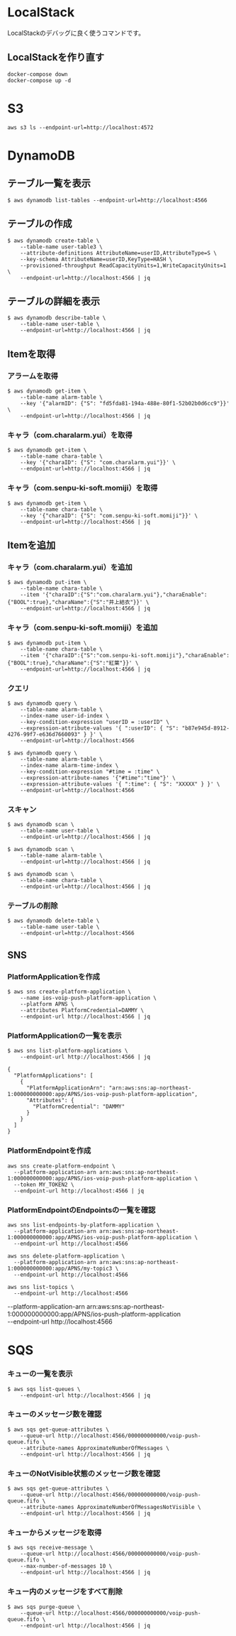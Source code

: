 # LocalStack

LocalStackのデバッグに良く使うコマンドです。

## LocalStackを作り直す

```
docker-compose down
docker-compose up -d
```


# S3

```
aws s3 ls --endpoint-url=http://localhost:4572
```



# DynamoDB

## テーブル一覧を表示

```
$ aws dynamodb list-tables --endpoint-url=http://localhost:4566
```

## テーブルの作成

```
$ aws dynamodb create-table \
    --table-name user-table3 \
    --attribute-definitions AttributeName=userID,AttributeType=S \
    --key-schema AttributeName=userID,KeyType=HASH \
    --provisioned-throughput ReadCapacityUnits=1,WriteCapacityUnits=1 \
    --endpoint-url=http://localhost:4566 | jq
```

## テーブルの詳細を表示

```
$ aws dynamodb describe-table \
    --table-name user-table \
    --endpoint-url=http://localhost:4566 | jq
```


## Itemを取得

### アラームを取得

```
$ aws dynamodb get-item \
    --table-name alarm-table \
    --key '{"alarmID": {"S": "fd5fda81-194a-488e-80f1-52b02b0d6cc9"}}' \
    --endpoint-url=http://localhost:4566 | jq
```

### キャラ（com.charalarm.yui）を取得

```
$ aws dynamodb get-item \
    --table-name chara-table \
    --key '{"charaID": {"S": "com.charalarm.yui"}}' \
    --endpoint-url=http://localhost:4566 | jq
```

### キャラ（com.senpu-ki-soft.momiji）を取得

```
$ aws dynamodb get-item \
    --table-name chara-table \
    --key '{"charaID": {"S": "com.senpu-ki-soft.momiji"}}' \
    --endpoint-url=http://localhost:4566 | jq
```


## Itemを追加

### キャラ（com.charalarm.yui）を追加

```
$ aws dynamodb put-item \
    --table-name chara-table \
    --item '{"charaID":{"S":"com.charalarm.yui"},"charaEnable":{"BOOL":true},"charaName":{"S":"井上結衣"}}' \
    --endpoint-url=http://localhost:4566 | jq
```

### キャラ（com.senpu-ki-soft.momiji）を追加

```
$ aws dynamodb put-item \
    --table-name chara-table \
    --item '{"charaID":{"S":"com.senpu-ki-soft.momiji"},"charaEnable":{"BOOL":true},"charaName":{"S":"紅葉"}}' \
    --endpoint-url=http://localhost:4566 | jq
```


### クエリ

```
$ aws dynamodb query \
    --table-name alarm-table \
    --index-name user-id-index \
    --key-condition-expression "userID = :userID" \
    --expression-attribute-values '{ ":userID": { "S": "b87e945d-8912-4276-99f7-e636d7660093" } }' \
    --endpoint-url=http://localhost:4566
```

```
$ aws dynamodb query \
    --table-name alarm-table \
    --index-name alarm-time-index \
    --key-condition-expression "#time = :time" \
    --expression-attribute-names '{"#time":"time"}' \
    --expression-attribute-values '{ ":time": { "S": "XXXXX" } }' \
    --endpoint-url=http://localhost:4566
```


### スキャン

```
$ aws dynamodb scan \
    --table-name user-table \
    --endpoint-url=http://localhost:4566 | jq
```

```
$ aws dynamodb scan \
    --table-name alarm-table \
    --endpoint-url=http://localhost:4566 | jq
```

```
$ aws dynamodb scan \
    --table-name chara-table \
    --endpoint-url=http://localhost:4566 | jq
```

### テーブルの削除

```
$ aws dynamodb delete-table \
    --table-name user-table \ 
    --endpoint-url=http://localhost:4566
```


## SNS

### PlatformApplicationを作成

```
$ aws sns create-platform-application \
    --name ios-voip-push-platform-application \
    --platform APNS \
    --attributes PlatformCredential=DAMMY \
    --endpoint-url http://localhost:4566 | jq
```

### PlatformApplicationの一覧を表示

```
$ aws sns list-platform-applications \
    --endpoint-url http://localhost:4566 | jq
```

```
{
  "PlatformApplications": [
    {
      "PlatformApplicationArn": "arn:aws:sns:ap-northeast-1:000000000000:app/APNS/ios-voip-push-platform-application",
      "Attributes": {
        "PlatformCredential": "DAMMY"
      }
    }
  ]
}
```


### PlatformEndpointを作成

```
aws sns create-platform-endpoint \
  --platform-application-arn arn:aws:sns:ap-northeast-1:000000000000:app/APNS/ios-voip-push-platform-application \
  --token MY_TOKEN2 \
  --endpoint-url http://localhost:4566 | jq
```

### PlatformEndpointのEndpointsの一覧を確認

```
aws sns list-endpoints-by-platform-application \
  --platform-application-arn arn:aws:sns:ap-northeast-1:000000000000:app/APNS/ios-voip-push-platform-application \
  --endpoint-url http://localhost:4566

```

```
aws sns delete-platform-application \
  --platform-application-arn arn:aws:sns:ap-northeast-1:000000000000:app/APNS/my-topic3 \
  --endpoint-url http://localhost:4566
```


```
aws sns list-topics \
  --endpoint-url http://localhost:4566
```
  --platform-application-arn arn:aws:sns:ap-northeast-1:000000000000:app/APNS/ios-push-platform-application \
  --endpoint-url http://localhost:4566


# SQS

### キューの一覧を表示

```
$ aws sqs list-queues \
    --endpoint-url http://localhost:4566 | jq
```

### キューのメッセージ数を確認

```
$ aws sqs get-queue-attributes \
    --queue-url http://localhost:4566/000000000000/voip-push-queue.fifo \
    --attribute-names ApproximateNumberOfMessages \
    --endpoint-url http://localhost:4566 | jq
```

### キューのNotVisible状態のメッセージ数を確認

```
$ aws sqs get-queue-attributes \
    --queue-url http://localhost:4566/000000000000/voip-push-queue.fifo \
    --attribute-names ApproximateNumberOfMessagesNotVisible \
    --endpoint-url http://localhost:4566 | jq
```

### キューからメッセージを取得

```
$ aws sqs receive-message \
    --queue-url http://localhost:4566/000000000000/voip-push-queue.fifo \
    --max-number-of-messages 10 \
    --endpoint-url http://localhost:4566 | jq
```

### キュー内のメッセージをすべて削除

```
$ aws sqs purge-queue \
    --queue-url http://localhost:4566/000000000000/voip-push-queue.fifo \
    --endpoint-url http://localhost:4566 | jq
```
